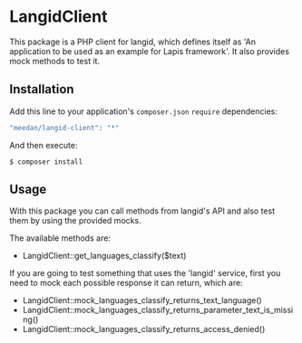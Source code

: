 
# LangidClient

This package is a PHP client for langid, which defines itself as 'An application to be used as an example for Lapis framework'. It also provides mock methods to test it.

## Installation

Add this line to your application's `composer.json` `require` dependencies:

```php
"meedan/langid-client": "*"
```

And then execute:

    $ composer install

## Usage

With this package you can call methods from langid's API and also test them by using the provided mocks.

The available methods are:

* LangidClient::get_languages_classify($text)

If you are going to test something that uses the 'langid' service, first you need to mock each possible response it can return, which are:

* LangidClient::mock_languages_classify_returns_text_language()
* LangidClient::mock_languages_classify_returns_parameter_text_is_missing()
* LangidClient::mock_languages_classify_returns_access_denied()
      
